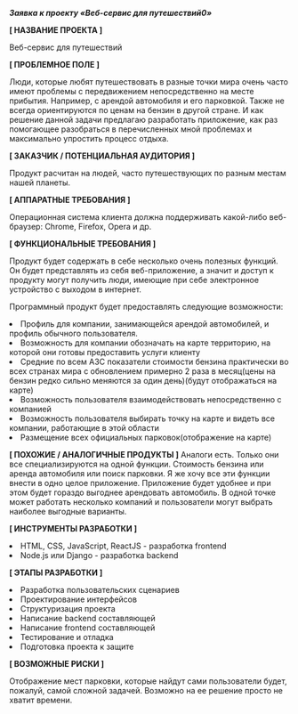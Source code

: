 ***Заявка к проекту «Веб-сервис для путешествий0»***

**[ НАЗВАНИЕ ПРОЕКТА ]**

Веб-сервис для путешествий

**[ ПРОБЛЕМНОЕ ПОЛЕ ]**

Люди, которые любят путешествовать в разные точки мира очень часто имеют проблемы с передвижением непосредственно на месте прибытия. Например, с арендой автомобиля и его парковкой. Также не всегда ориентируются по ценам на бензин в другой стране. И как решение данной задачи предлагаю разработать приложение, как раз помогающее разобраться в перечисленных мной проблемах и максимально упростить процесс отдыха.

**[ ЗАКАЗЧИК / ПОТЕНЦИАЛЬНАЯ АУДИТОРИЯ ]**

Продукт расчитан на людей, часто путешествующих по разным местам нашей планеты.

**[ АППАРАТНЫЕ ТРЕБОВАНИЯ ]**

Операционная система клиента должна поддерживать какой-либо веб-браузер: Chrome, Firefox, Opera и др.

**[ ФУНКЦИОНАЛЬНЫЕ ТРЕБОВАНИЯ ]**

Продукт будет содержать в себе несколько очень полезных функций. Он будет представлять из себя веб-приложение, а значит и доступ к продукту могут получить люди, имеющие при себе электронное устройство с выходом в интернет.

Программный продукт будет предоставлять следующие возможности:
    <li>Профиль для компании, занимающейся арендой автомобилей, и профиль обычного пользователя.
    <li>Возможность для компании обозначать на карте территорию, на которой они готовы предоставить услуги клиенту
    <li>Средние по всем АЗС показатели стоимости бензина практически во всех странах мира с обновлением примерно 2 раза в месяц(цены на бензин редко сильно меняются за один день)(будут отображаться на карте)
    <li>Возможность пользователя взаимодействовать непосредственно с компанией
    <li>Возможность пользователя выбирать точку на карте и видеть все компании, работающие в этой области
    <li>Размещение всех официальных парковок(отображение на карте)
    

**[ ПОХОЖИЕ / АНАЛОГИЧНЫЕ ПРОДУКТЫ ]**
    Аналоги есть. Только они все специализируются на одной функции. Стоимость бензина или аренда автомобиля или поиск парковки. Я же хочу все эти функции внести в одно целое приложение. Приложение будет удобнее и при этом будет гораздо выгоднее арендовать автомобиль. В одной точке может работать несколько компаний и пользователи могут выбрать наиболее выгодные варианты.

**[ ИНСТРУМЕНТЫ РАЗРАБОТКИ ]**
    <li>HTML, CSS, JavaScript, ReactJS - разработка frontend
    <li>Node.js или Django - разработка backend

**[ ЭТАПЫ РАЗРАБОТКИ ]**
    <li>Разработка пользовательских сценариев
    <li>Проектирование интерфейсов
    <li>Структуризация проекта
    <li>Написание backend составляющей
    <li>Написание frontend составляющей
    <li>Тестирование и отладка
    <li>Подготовка проекта к защите

**[ ВОЗМОЖНЫЕ РИСКИ ]**

Отображение мест парковки, которые найдут сами пользователи будет, пожалуй, самой сложной задачей. Возможно на ее решение просто не хватит времени.
